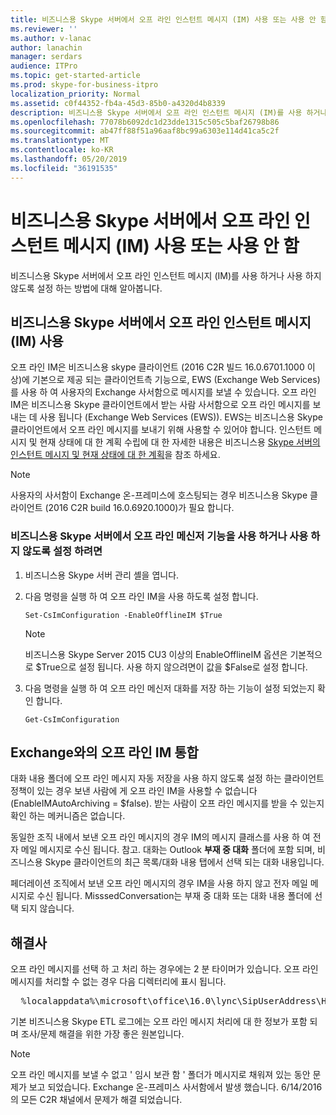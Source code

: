 ```yaml
---
title: 비즈니스용 Skype 서버에서 오프 라인 인스턴트 메시지 (IM) 사용 또는 사용 안 함
ms.reviewer: ''
ms.author: v-lanac
author: lanachin
manager: serdars
audience: ITPro
ms.topic: get-started-article
ms.prod: skype-for-business-itpro
localization_priority: Normal
ms.assetid: c0f44352-fb4a-45d3-85b0-a4320d4b8339
description: 비즈니스용 Skype 서버에서 오프 라인 인스턴트 메시지 (IM)를 사용 하거나 사용 하지 않도록 설정 하는 방법에 대해 알아봅니다.
ms.openlocfilehash: 77078b6092dc1d23dde1315c505c5baf26798b86
ms.sourcegitcommit: ab47ff88f51a96aaf8bc99a6303e114d41ca5c2f
ms.translationtype: MT
ms.contentlocale: ko-KR
ms.lasthandoff: 05/20/2019
ms.locfileid: "36191535"
---
```

# <a name="enable-or-disable-offline-instant-messaging-im-in-skype-for-business-server"></a>비즈니스용 Skype 서버에서 오프 라인 인스턴트 메시지 (IM) 사용 또는 사용 안 함
 
비즈니스용 Skype 서버에서 오프 라인 인스턴트 메시지 (IM)를 사용 하거나 사용 하지 않도록 설정 하는 방법에 대해 알아봅니다.
  
## <a name="enable-offline-instant-messaging-im-in-skype-for-business-server"></a>비즈니스용 Skype 서버에서 오프 라인 인스턴트 메시지 (IM) 사용

오프 라인 IM은 비즈니스용 skype 클라이언트 (2016 C2R 빌드 16.0.6701.1000 이상)에 기본으로 제공 되는 클라이언트측 기능으로, EWS (Exchange Web Services)를 사용 하 여 사용자의 Exchange 사서함으로 메시지를 보낼 수 있습니다. 오프 라인 IM은 비즈니스용 Skype 클라이언트에서 받는 사람 사서함으로 오프 라인 메시지를 보내는 데 사용 됩니다 (Exchange Web Services (EWS)). EWS는 비즈니스용 Skype 클라이언트에서 오프 라인 메시지를 보내기 위해 사용할 수 있어야 합니다. 인스턴트 메시지 및 현재 상태에 대 한 계획 수립에 대 한 자세한 내용은 비즈니스용 [Skype 서버의 인스턴트 메시지 및 현재 상태에 대 한 계획](../../plan-your-deployment/instant-messaging-and-presence.md)을 참조 하세요.
  
> [!NOTE]
> 사용자의 사서함이 Exchange 온-프레미스에 호스팅되는 경우 비즈니스용 Skype 클라이언트 (2016 C2R build 16.0.6920.1000)가 필요 합니다. 
  
### <a name="to-enable-or-disable-offline-im-in-skype-for-business-server"></a>비즈니스용 Skype 서버에서 오프 라인 메신저 기능을 사용 하거나 사용 하지 않도록 설정 하려면

1. 비즈니스용 Skype 서버 관리 셸을 엽니다.
    
2. 다음 명령을 실행 하 여 오프 라인 IM을 사용 하도록 설정 합니다.
    
   ```
   Set-CsImConfiguration -EnableOfflineIM $True
   ```

    > [!NOTE]
    > 비즈니스용 Skype Server 2015 CU3 이상의 EnableOfflineIM 옵션은 기본적으로 $True으로 설정 됩니다. 사용 하지 않으려면이 값을 $False로 설정 합니다. 
  
3. 다음 명령을 실행 하 여 오프 라인 메신저 대화를 저장 하는 기능이 설정 되었는지 확인 합니다.
    
   ```
   Get-CsImConfiguration
   ```

## <a name="offline-im-integration-with-exchange"></a>Exchange와의 오프 라인 IM 통합

대화 내용 폴더에 오프 라인 메시지 자동 저장을 사용 하지 않도록 설정 하는 클라이언트 정책이 있는 경우 보낸 사람에 게 오프 라인 IM을 사용할 수 없습니다 (EnableIMAutoArchiving = $false). 받는 사람이 오프 라인 메시지를 받을 수 있는지 확인 하는 메커니즘은 없습니다.
  
동일한 조직 내에서 보낸 오프 라인 메시지의 경우 IM의 메시지 클래스를 사용 하 여 전자 메일 메시지로 수신 됩니다. 참고. 대화는 Outlook **부재 중 대화** 폴더에 포함 되며, 비즈니스용 Skype 클라이언트의 최근 목록/대화 내용 탭에서 선택 되는 대화 내용입니다.
  
페더레이션 조직에서 보낸 오프 라인 메시지의 경우 IM을 사용 하지 않고 전자 메일 메시지로 수신 됩니다. MisssedConversation는 부재 중 대화 또는 대화 내용 폴더에 선택 되지 않습니다. 
  
## <a name="troubleshooting"></a>해결사

오프 라인 메시지를 선택 하 고 처리 하는 경우에는 2 분 타이머가 있습니다. 오프 라인 메시지를 처리할 수 없는 경우 다음 디렉터리에 표시 됩니다. 
  
  <pre>  %localappdata%\microsoft\office\16.0\lync\SipUserAddress\History Spooler   </pre>

기본 비즈니스용 Skype ETL 로그에는 오프 라인 메시지 처리에 대 한 정보가 포함 되며 조사/문제 해결을 위한 가장 좋은 원본입니다. 
  
> [!NOTE]
> 오프 라인 메시지를 보낼 수 없고 ' 임시 보관 함 ' 폴더가 메시지로 채워져 있는 동안 문제가 보고 되었습니다. Exchange 온-프레미스 사서함에서 발생 했습니다. 6/14/2016의 모든 C2R 채널에서 문제가 해결 되었습니다.  
